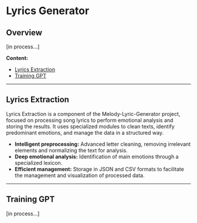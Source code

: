 # Lyrics Generator

## Overview

[in process...]

**Content:**
- [Lyrics Extraction](#lyrics-extraction)
- [Training GPT](#training-gpt)


---


## Lyrics Extraction

Lyrics Extraction is a component of the Melody-Lyric-Generator project, focused on processing song lyrics to perform emotional analysis and storing the results. It uses specialized modules to clean texts, identify predominant emotions, and manage the data in a structured way.

- **Intelligent preprocessing:** Advanced letter cleaning, removing irrelevant elements and normalizing the text for analysis.
- **Deep emotional analysis:** Identification of main emotions through a specialized lexicon.
- **Efficient management:** Storage in JSON and CSV formats to facilitate the management and visualization of processed data.

---

## Training GPT

[in process...]
